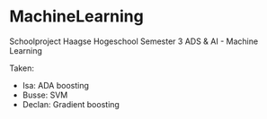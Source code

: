 # MachineLearning

Schoolproject Haagse Hogeschool
Semester 3
ADS & AI - Machine Learning

Taken:
- Isa: ADA boosting
- Busse: SVM
- Declan: Gradient boosting
